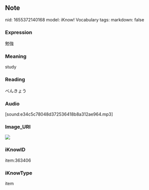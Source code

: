## Note
nid: 1655372140168
model: iKnow! Vocabulary
tags: 
markdown: false

### Expression
勉強

### Meaning
study

### Reading
べんきょう

### Audio
[sound:e34c5c78048d372536418b8a312ae964.mp3]

### Image_URI
<img src="8ee69c8939432f6c6648a0ec7caae59b.jpg">

### iKnowID
item:363406

### iKnowType
item
